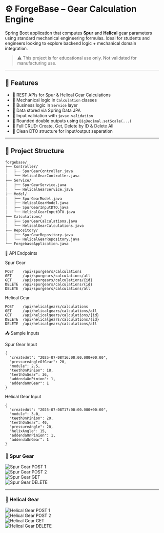 # ⚙️ ForgeBase – Gear Calculation Engine

Spring Boot application that computes **Spur** and **Helical** gear parameters using standard mechanical engineering formulas. Ideal for students and engineers looking to explore backend logic + mechanical domain integration.

> ⚠️ This project is for educational use only. Not validated for manufacturing use.

---

## 🚀 Features

- 🔧 REST APIs for Spur & Helical Gear Calculations  
- 📐 Mechanical logic in `Calculation` classes  
- 🧠 Business logic in `Service` layer  
- 💾 Data stored via Spring Data JPA  
- 🔐 Input validation with `javax.validation`  
- 🎯 Rounded double outputs using `BigDecimal.setScale(...)`  
- 🚮 Full CRUD: Create, Get, Delete by ID & Delete All  
- 🧰 Clean DTO structure for input/output separation

---

## 📁 Project Structure

```bash
forgebase/
├── Controller/
│   ├── SpurGearController.java
│   └── HelicalGearController.java
├── Service/
│   ├── SpurGearService.java
│   └── HelicalGearService.java
├── Model/
│   ├── SpurGearModel.java
│   ├── HelicalGearModel.java
│   ├── SpurGearInputDTO.java
│   └── HelicalGearInputDTO.java
├── Calculations/
│   ├── SpurGearCalculations.java
│   └── HelicalGearCalculations.java
├── Repository/
│   ├── SpurGearRepository.java
│   └── HelicalGearRepository.java
└── ForgebaseApplication.java
```

🔗 API Endpoints

Spur Gear
```
POST    /api/spurgears/calculations
GET     /api/spurgears/calculations/all
GET     /api/spurgears/calculations/{id}
DELETE  /api/spurgears/calculations/{id}
DELETE  /api/spurgears/calculations/all
```
Helical Gear
```
POST    /api/helicalgears/calculations
GET     /api/helicalgears/calculations/all
GET     /api/helicalgears/calculations/{id}
DELETE  /api/helicalgears/calculations/{id}
DELETE  /api/helicalgears/calculations/all
```
📥 Sample Inputs

Spur Gear Input
```
{
  "createdAt": "2025-07-08T16:00:00.000+00:00",
  "pressureAngleOfGear": 20,
  "module": 2.5,
  "teethOnPinion": 18,
  "teethOnGear": 36,
  "addendaOnPinion": 1,
  "addendaOnGear": 1
}
```
Helical Gear Input
```
{
  "createdAt": "2025-07-08T17:00:00.000+00:00",
  "module": 3.0,
  "teethOnPinion": 20,
  "teethOnGear": 40,
  "pressureAngle": 20,
  "helixAngle": 15,
  "addendaOnPinion": 1,
  "addendaOnGear": 1
}
```
### 📸 Spur Gear

![Spur Gear POST 1](forgebase/src/screenshots/spurgearpost1.png)  
![Spur Gear POST 2](forgebase/src/screenshots/spurgearpost2.png)  
![Spur Gear GET](forgebase/src/screenshots/spurgearget.png)  
![Spur Gear DELETE](forgebase/src/screenshots/spurgeardelete.png)

---

### 📸 Helical Gear

![Helical Gear POST 1](forgebase/src/screenshots/helicalgearpost1.png)  
![Helical Gear POST 2](forgebase/src/screenshots/helicalgearpost2.png)  
![Helical Gear GET](forgebase/src/screenshots/helicalgearget.png)  
![Helical Gear DELETE](forgebase/src/screenshots/helicalgeardelete.png)


